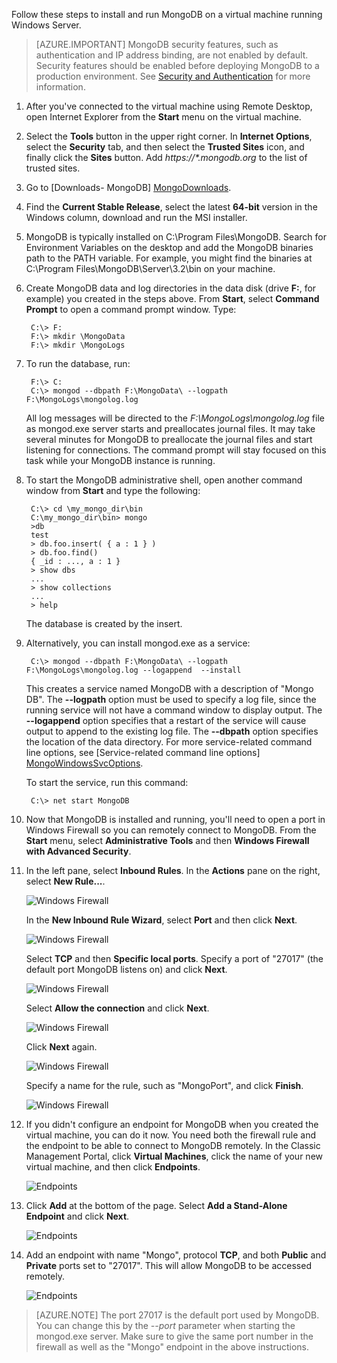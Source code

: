 Follow these steps to install and run MongoDB on a virtual machine running Windows Server.

> [AZURE.IMPORTANT] MongoDB security features, such as authentication and IP address binding, are not enabled by default. Security features should be enabled before deploying MongoDB to a production environment.  See [Security and Authentication](http://www.mongodb.org/display/DOCS/Security+and+Authentication) for more information.

1. After you've connected to the virtual machine using Remote Desktop, open Internet Explorer from the **Start** menu on the virtual machine.

2. Select the **Tools** button in the upper right corner.  In **Internet Options**, select the **Security** tab, and then select the **Trusted Sites** icon, and finally click the **Sites** button. Add _https://\*.mongodb.org_ to the list of trusted sites.

3. Go to [Downloads- MongoDB] [MongoDownloads].

4. Find the **Current Stable Release**, select the latest **64-bit** version in the Windows column, download and run the MSI installer.

5. MongoDB is typically installed on C:\Program Files\MongoDB. Search for Environment Variables on the desktop and add the MongoDB binaries path to the PATH variable. For example, you might find the binaries at C:\Program Files\MongoDB\Server\3.2\bin on your machine.

6. Create MongoDB data and log directories in the data disk (drive **F:**, for example) you created in the steps above. From **Start**, select **Command Prompt** to open a command prompt window.  Type:

		C:\> F:
		F:\> mkdir \MongoData
		F:\> mkdir \MongoLogs

7. To run the database, run:

		F:\> C:
		C:\> mongod --dbpath F:\MongoData\ --logpath F:\MongoLogs\mongolog.log

	All log messages will be directed to the *F:\MongoLogs\mongolog.log* file as mongod.exe server starts and preallocates journal files. It may take several minutes for MongoDB to preallocate the journal files and start listening for connections. The command prompt will stay focused on this task while your MongoDB instance is running.

8. To start the MongoDB administrative shell, open another command window from **Start** and type the following:

		C:\> cd \my_mongo_dir\bin  
		C:\my_mongo_dir\bin> mongo  
		>db  
		test
		> db.foo.insert( { a : 1 } )  
		> db.foo.find()  
		{ _id : ..., a : 1 }  
		> show dbs  
		...  
		> show collections  
		...  
		> help  

	The database is created by the insert.

9. Alternatively, you can install mongod.exe as a service:

		C:\> mongod --dbpath F:\MongoData\ --logpath F:\MongoLogs\mongolog.log --logappend  --install

	This creates a service named MongoDB with a description of "Mongo DB". The **--logpath** option must be used to specify a log file, since the running service will not have a command window to display output.  The **--logappend** option specifies that a restart of the service will cause output to append to the existing log file.  The **--dbpath** option specifies the location of the data directory. For more service-related command line options, see [Service-related command line options] [MongoWindowsSvcOptions].

	To start the service, run this command:

		C:\> net start MongoDB

10. Now that MongoDB is installed and running, you'll need to open a port in Windows Firewall so you can remotely connect to MongoDB.  From the **Start** menu, select **Administrative Tools** and then **Windows Firewall with Advanced Security**.

11. In the left pane, select **Inbound Rules**.  In the **Actions** pane on the right, select **New Rule...**.

	![Windows Firewall][Image1]

	In the **New Inbound Rule Wizard**, select **Port** and then click **Next**.

	![Windows Firewall][Image2]

	Select **TCP** and then **Specific local ports**.  Specify a port of "27017" (the default port MongoDB listens on) and click **Next**.

	![Windows Firewall][Image3]

	Select **Allow the connection** and click **Next**.

	![Windows Firewall][Image4]

	Click **Next** again.

	![Windows Firewall][Image5]

	Specify a name for the rule, such as "MongoPort", and click **Finish**.

	![Windows Firewall][Image6]

12. If you didn't configure an endpoint for MongoDB when you created the virtual machine, you can do it now. You need both the firewall rule and the endpoint to be able to connect to MongoDB remotely. In the Classic Management Portal, click **Virtual Machines**, click the name of your new virtual machine, and then click **Endpoints**.

	![Endpoints][Image7]

13. Click **Add** at the bottom of the page. Select **Add a Stand-Alone Endpoint** and click **Next**.

	![Endpoints][Image8]

14. Add an endpoint with name "Mongo", protocol **TCP**, and both **Public** and **Private** ports set to "27017". This will allow MongoDB to be accessed remotely.

	![Endpoints][Image9]

> [AZURE.NOTE] The port 27017 is the default port used by MongoDB. You can change this by the _--port_ parameter when starting the mongod.exe server. Make sure to give the same port number in the firewall as well as the "Mongo" endpoint in the above instructions.


[MongoDownloads]: http://www.mongodb.org/downloads

[MongoWindowsSvcOptions]: http://www.mongodb.org/display/DOCS/Windows+Service


[Image1]: ./media/install-and-run-mongo-on-win2k8-vm/WinFirewall1.png
[Image2]: ./media/install-and-run-mongo-on-win2k8-vm/WinFirewall2.png
[Image3]: ./media/install-and-run-mongo-on-win2k8-vm/WinFirewall3.png
[Image4]: ./media/install-and-run-mongo-on-win2k8-vm/WinFirewall4.png
[Image5]: ./media/install-and-run-mongo-on-win2k8-vm/WinFirewall5.png
[Image6]: ./media/install-and-run-mongo-on-win2k8-vm/WinFirewall6.png
[Image7]: ./media/install-and-run-mongo-on-win2k8-vm/WinVmAddEndpoint.png
[Image8]: ./media/install-and-run-mongo-on-win2k8-vm/WinVmAddEndpoint2.png
[Image9]: ./media/install-and-run-mongo-on-win2k8-vm/WinVmAddEndpoint3.png
